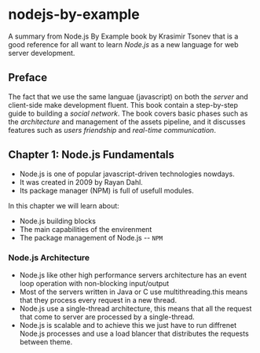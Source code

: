 # nodejs-by-example
A summary from Node.js By Example book by Krasimir Tsonev that is a good reference for all want to learn *Node.js* as a new language for web server development.
## Preface
The fact that we use the same languae (javascript) on both the *server* and client-side make development fluent.
This book contain a step-by-step guide to building a *social network*.
The book covers basic phases such as the *architecture* and management of the assets pipeline, and it discusses features such as *users friendship* and *real-time communication*.
## Chapter 1: Node.js Fundamentals
- Node.js is one of popular javascript-driven technologies nowdays.
- It was created in 2009 by Rayan Dahl.
- Its package manager (NPM) is full of usefull modules.

In this chapter we will learn about:
* Node.js building blocks
* The main capabilities of the envirenment 
* The package management of Node.js -- `NPM`

### Node.js Architecture
* Node.js like other high performance servers architecture has an event loop operation with non-blocking input/output
* Most of the servers written in Java or C use multithreading.this means that they process every request in a new thread.
* Node.js use a single-thread architecture, this means that all the request that come to server are processed by a single-thread.
* Node.js is scalable and to achieve this we just have to run diffrenet Node.js processes and use a load blancer that distributes the requests between theme.
